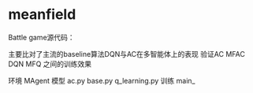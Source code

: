 # meanfield
Battle game源代码：

主要比对了主流的baseline算法DQN与AC在多智能体上的表现
验证AC MFAC DQN MFQ 之间的训练效果

环境 MAgent 
模型 ac.py base.py q_learning.py
训练 main_

